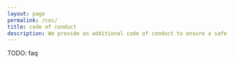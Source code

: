 ```yaml
---
layout: page
permalink: /coc/
title: code of conduct
description: We provide an additional code of conduct to ensure a safe environment to reflect on ML research.
---
```

TODO: faq